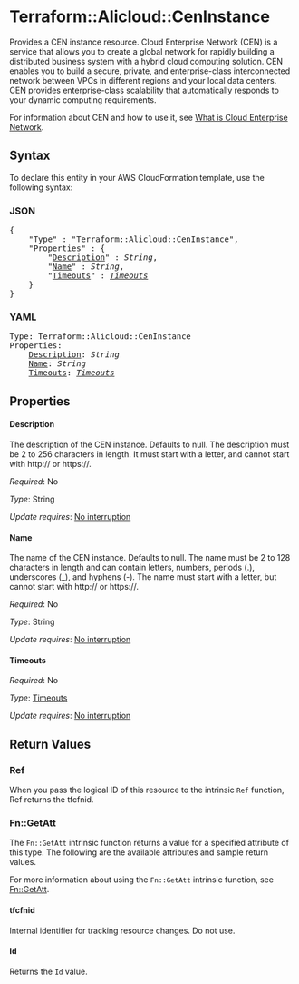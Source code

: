# Terraform::Alicloud::CenInstance

Provides a CEN instance resource. Cloud Enterprise Network (CEN) is a service that allows you to create a global network for rapidly building a distributed business system with a hybrid cloud computing solution. CEN enables you to build a secure, private, and enterprise-class interconnected network between VPCs in different regions and your local data centers. CEN provides enterprise-class scalability that automatically responds to your dynamic computing requirements.

For information about CEN and how to use it, see [What is Cloud Enterprise Network](https://www.alibabacloud.com/help/doc-detail/59870.htm).

## Syntax

To declare this entity in your AWS CloudFormation template, use the following syntax:

### JSON

<pre>
{
    "Type" : "Terraform::Alicloud::CenInstance",
    "Properties" : {
        "<a href="#description" title="Description">Description</a>" : <i>String</i>,
        "<a href="#name" title="Name">Name</a>" : <i>String</i>,
        "<a href="#timeouts" title="Timeouts">Timeouts</a>" : <i><a href="timeouts.md">Timeouts</a></i>
    }
}
</pre>

### YAML

<pre>
Type: Terraform::Alicloud::CenInstance
Properties:
    <a href="#description" title="Description">Description</a>: <i>String</i>
    <a href="#name" title="Name">Name</a>: <i>String</i>
    <a href="#timeouts" title="Timeouts">Timeouts</a>: <i><a href="timeouts.md">Timeouts</a></i>
</pre>

## Properties

#### Description

The description of the CEN instance. Defaults to null. The description must be 2 to 256 characters in length. It must start with a letter, and cannot start with http:// or https://.

_Required_: No

_Type_: String

_Update requires_: [No interruption](https://docs.aws.amazon.com/AWSCloudFormation/latest/UserGuide/using-cfn-updating-stacks-update-behaviors.html#update-no-interrupt)

#### Name

The name of the CEN instance. Defaults to null. The name must be 2 to 128 characters in length and can contain letters, numbers, periods (.), underscores (_), and hyphens (-). The name must start with a letter, but cannot start with http:// or https://.

_Required_: No

_Type_: String

_Update requires_: [No interruption](https://docs.aws.amazon.com/AWSCloudFormation/latest/UserGuide/using-cfn-updating-stacks-update-behaviors.html#update-no-interrupt)

#### Timeouts

_Required_: No

_Type_: <a href="timeouts.md">Timeouts</a>

_Update requires_: [No interruption](https://docs.aws.amazon.com/AWSCloudFormation/latest/UserGuide/using-cfn-updating-stacks-update-behaviors.html#update-no-interrupt)

## Return Values

### Ref

When you pass the logical ID of this resource to the intrinsic `Ref` function, Ref returns the tfcfnid.

### Fn::GetAtt

The `Fn::GetAtt` intrinsic function returns a value for a specified attribute of this type. The following are the available attributes and sample return values.

For more information about using the `Fn::GetAtt` intrinsic function, see [Fn::GetAtt](https://docs.aws.amazon.com/AWSCloudFormation/latest/UserGuide/intrinsic-function-reference-getatt.html).

#### tfcfnid

Internal identifier for tracking resource changes. Do not use.

#### Id

Returns the <code>Id</code> value.

